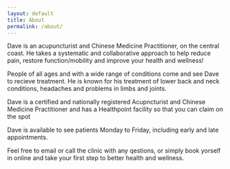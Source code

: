 ```yaml
---
layout: default
title: About
permalink: /about/
---
```


Dave is an acupuncturist and Chinese Medicine Practitioner, on the central coast.
He takes a systematic and collaborative approach to help reduce pain, restore function/mobility and improve your health and wellness!

People of all ages and with a wide range of conditions come and see Dave to recieve treatment. He is known for his treatment of lower back and neck conditions, headaches and problems in limbs and joints.

Dave is a certified and nationally registered Acupncturist and Chinese Medicine Practitioner and has a Healthpoint facility so that you can claim on the spot

Dave is available to see patients Monday to Friday, including early and late appointments.

Feel free to email or call the clinic with any qestions, or simply book yorself in online and take your first step to better health and wellness.










<!--
A medium inspired Jekyll blog theme. The basic idea came from the Ghost theme
[Readium 2.0](http://www.svenread.com/readium-ghost-theme/). I use mediator on my own blog [The Base](blog.base68.com).

You can **download** the theme here:
[https://github.com/dirkfabisch/mediator](https://github.com/dirkfabisch/mediator)

You can find out more info about customizing your Jekyll theme, as well as basic Jekyll usage documentation at [jekyllrb.com](http://jekyllrb.com/)

You can find the source code for the Jekyll new theme at: [github.com/jglovier/jekyll-new](https://github.com/jglovier/jekyll-new)

You can find the source code for Jekyll at [github.com/jekyll/jekyll](https://github.com/jekyll/jekyll)
-->

